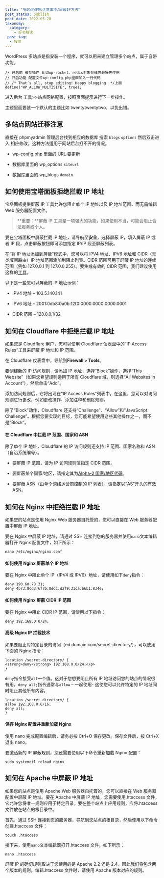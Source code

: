 ```yaml
---
title: "多站点WPMU注意事项/屏蔽IP方法"
post_status: publish
post_date: 2022-05-20
taxonomy:
  category:
    - 好书精读
 post_tag:
  - 投资
---
```


WordPress 多站点是指安装一个程序，就可以用来建立管理多个站点，属于自带功能。

```
// 开启前 缓存插件 比如wp-rocket、redis对象存储等最好先停用
// 开启功能 配置文件wp-config.php里面加入一行代码
// /* That’s all, stop editing! Happy blogging. */上面
define('WP_ALLOW_MULTISITE', true);
```

进入后台 工具>>站点网络配置，按照页面提示进行下一步操作。

主题里面要装一个默认的主题比如 twentytwentytwo，以免出错。

## 多站点网站迁移注意

直接在 phpmyadmin 管理后台找到相应的数据库 搜索 `blogs` `options` 然后双击进入 相应修改。这种方法适用于网站后台打不开的情况。

- wp-config.php 里面的 URL 要更新

- 数据库里面的 wp_options `siteurl`

- 数据库里面的 wp_blogs `domain`

## 如何使用宝塔面板拒绝拦截 IP 地址

宝塔面板提供屏蔽 IP 工具允许您阻止单个 IP 地址以及 IP 地址范围，而无需编辑 Web 服务器配置文件。

> **重要：**屏蔽 IP 工具是一项强大的功能，如果使用不当，可能会阻止合法服务或个人。

要在宝塔面板中屏蔽拦截 IP 地址，请导航至**安全**，选择屏蔽 IP，填入屏蔽 IP 或者 IP 段，点击屏蔽按钮即可添加指定 IP/IP 段至屏蔽列表。

在“将 IP 地址添加到屏蔽”模式中，您可以将 IPV4 地址、IPV6 地址和 CIDR（无类域间路由）IP 地址范围添加到阻止列表。CIDR 范围可用于屏蔽 IP 地址的连续范围（例如 127.0.0.1 到 127.0.0.255）。要生成有效的 CIDR 范围，我们建议使用这样的[工具](https://www.ipaddressguide.com/cidr)。

以下是一些您可以屏蔽的 IP 地址示例：

- IPV4 地址 – 103.5.140.141

- IPV6 地址 – 2001:0db8:0a0b:12f0:0000:0000:0000:0001

- CIDR 范围 – 128.0.0.1/32

## 如何在 Cloudflare 中拒绝拦截 IP 地址

如果您是 Cloudflare 用户，您可以使用 Cloudflare 仪表盘中的“IP Access Rules”工具来屏蔽 IP 地址和 IP 范围。

在 Cloudflare 仪表盘中，导航到**Firewall > Tools**。

要创建新的 IP 访问规则，请添加 IP 地址，选择“Block”操作，选择“This Website”（如果您希望规则适用于所有 Cloudflare 域，则选择“All Websites in Account”），然后单击“Add”。

添加访问规则后，它将出现在“IP Access Rules”列表中。在这里，您可以对访问规则进行更改，例如更改操作、添加注释和删除规则。

除了“Block”动作，Cloudflare 还支持“Challenge”、“Allow”和“JavaScript Challenge”。根据您要实现的目标，您可能希望使用这些其他操作之一，而不是“Block”。

#### 在 Cloudflare 中拦截 IP 范围、国家和 ASN

除了单个 IP 地址，Cloudflare 的 IP 访问规则还支持 IP 范围、国家名称和 ASN（自治系统编号）。

- 要屏蔽 IP 范围，请为 IP 访问规则值指定 CIDR 范围。

- 要屏蔽某个国家/地区，请指定其为[Alpha-2 国家/地区代码](https://www.iban.com/country-codes)。

- 要屏蔽 ASN（由单个网络运营商控制的 IP 列表），请指定以“AS”开头的有效 ASN。

## 如何在 Nginx 中拒绝拦截 IP 地址

如果您的站点是使用 Nginx Web 服务器自托管的，您可以直接在 Web 服务器配置中屏蔽 IP 地址。

要在 Nginx 中屏蔽 IP 地址，请通过 SSH 连接到您的服务器并使用`nano`文本编辑器打开 Nginx 配置文件，如下所示：

```
nano /etc/nginx/nginx.conf
```

#### 如何使用 Nginx 屏蔽单个 IP 地址

要在 Nginx 中阻止单个 IP（IPV4 或 IPV6）地址，请使用如下`deny`指令：

```
deny 190.60.78.31;
deny 4b73:8cd3:6f7b:8ddc:d2f9:31ca:b6b1:834e;
```

#### 如何使用 Nginx 屏蔽 CIDR IP 范围

要在 Nginx 中阻止 CIDR IP 范围，请使用以下指令：

```
deny 192.168.0.0/24;
```

#### 高级 Nginx IP 拦截技术

如果要阻止对特定目录的访问（ed domain.com/secret-directory/），可以使用下面的 Nginx 指令：

```
location /secret-directory/ {
<strong>deny</strong> 192.168.0.0/24;</p>
}
```

`deny`指令接受`all`一个值。这对于您想要阻止所有 IP 地址访问您的站点的情况很有用。`deny all;`指令通常与`allow` – 一起使用- 这使您可以允许特定的 IP 地址同时阻止其他所有内容。

```
location /secret-directory/ {
allow 192.168.0.0/16;
deny all;
}
```

#### 保存 Nginx 配置并重新加载 Nginx

使用 nano 完成配置编辑后，请务必按 Ctrl+O 保存更改。保存文件后，按 Ctrl+X 退出 nano。

要激活新的 IP 屏蔽规则，您还需要使用以下命令重新加载 Nginx 配置：

```
sudo systemctl reload nginx
```

## 如何在 Apache 中屏蔽 IP 地址

如果您的站点是使用 Apache Web 服务器自托管的，您可以直接在 Web 服务器配置中屏蔽 IP 地址。要在 Apache 中屏蔽 IP 地址，您需要使用.htaccess 文件，它允许您将唯一规则应用于特定目录。要在整个站点上应用规则，应将.htaccess 文件放在站点的根目录中。

首先，通过 SSH 连接到您的服务器，导航到您站点的根目录，然后使用以下命令创建.htaccess 文件：

```
touch .htaccess
```

接下来，使用`nano`文本编辑器打开.htaccess 文件，如下所示：

```
nano .htaccess
```

屏蔽 IP 的确切规则取决于您使用的是 Apache 2.2 还是 2.4，因此我们将包含两个版本的规则。编辑.htaccess 文件时，请使用 Apache 版本对应的规则。
